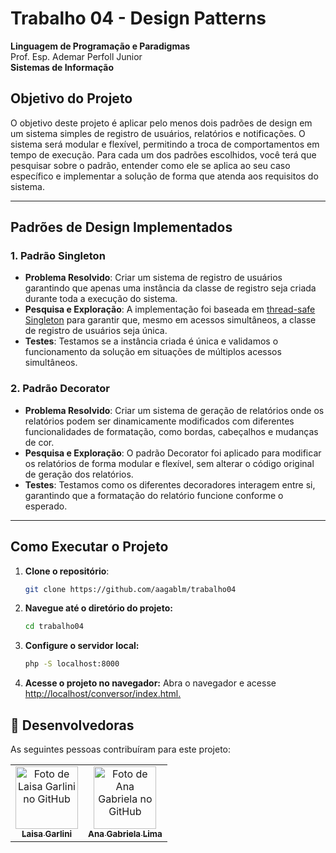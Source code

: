 # Trabalho 04 - Design Patterns

**Linguagem de Programação e Paradigmas**  
Prof. Esp. Ademar Perfoll Junior  
**Sistemas de Informação**  

## Objetivo do Projeto

O objetivo deste projeto é aplicar pelo menos dois padrões de design em um sistema simples de registro de usuários, relatórios e notificações. O sistema será modular e flexível, permitindo a troca de comportamentos em tempo de execução. Para cada um dos padrões escolhidos, você terá que pesquisar sobre o padrão, entender como ele se aplica ao seu caso específico e implementar a solução de forma que atenda aos requisitos do sistema.

---

## Padrões de Design Implementados

### 1. Padrão **Singleton**

- **Problema Resolvido**: Criar um sistema de registro de usuários garantindo que apenas uma instância da classe de registro seja criada durante toda a execução do sistema.
- **Pesquisa e Exploração**: A implementação foi baseada em [thread-safe Singleton](https://en.wikipedia.org/wiki/Singleton_pattern#Thread-safe_singletons) para garantir que, mesmo em acessos simultâneos, a classe de registro de usuários seja única.
- **Testes**: Testamos se a instância criada é única e validamos o funcionamento da solução em situações de múltiplos acessos simultâneos.

### 2. Padrão **Decorator**

- **Problema Resolvido**: Criar um sistema de geração de relatórios onde os relatórios podem ser dinamicamente modificados com diferentes funcionalidades de formatação, como bordas, cabeçalhos e mudanças de cor.
- **Pesquisa e Exploração**: O padrão Decorator foi aplicado para modificar os relatórios de forma modular e flexível, sem alterar o código original de geração dos relatórios.
- **Testes**: Testamos como os diferentes decoradores interagem entre si, garantindo que a formatação do relatório funcione conforme o esperado.

---

## Como Executar o Projeto

1. **Clone o repositório**:
   ```bash
   git clone https://github.com/aagablm/trabalho04
   ```
   
2. **Navegue até o diretório do projeto:**
   ```bash
   cd trabalho04
   ```

3. **Configure o servidor local:**
   ```bash
   php -S localhost:8000
   ```

4. **Acesse o projeto no navegador:**
  Abra o navegador e acesse [http://localhost/conversor/index.html.](http://localhost:8000)


## 🤝 Desenvolvedoras

As seguintes pessoas contribuíram para este projeto:

<table>
  <tr>
    <td align="center">
      <a href="https://github.com/LaisaGarlini" title="Laisa Garlini">
        <img src="https://avatars.githubusercontent.com/u/128845740?v=4" width="100px;" alt="Foto de Laisa Garlini no GitHub"/><br>
        <sub>
          <b>Laisa Garlini</b>
        </sub>
      </a>
    </td>
    <td align="center">
      <a href="https://github.com/aagablm" title="Ana Gabriela Lima">
        <img src="https://avatars.githubusercontent.com/u/97294208?v=4" width="100px;" alt="Foto de Ana Gabriela no GitHub"/><br>
        <sub>
          <b>Ana Gabriela Lima</b>
        </sub>
      </a>
    </td>
